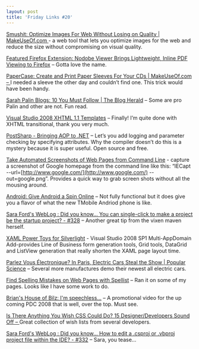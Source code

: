 ```yaml
---
layout: post  
title: 'Friday Links #20'
---
```

[Smushit: Optimize Images For Web Without Losing on Quality | MakeUseOf.com ](http://www.makeuseof.com/dir/smushit-optimize-image-size-loosing-visual-quality/)- a web tool that lets you optimize images for the web and reduce the size without compromising on visual quality.

[Featured Firefox Extension: Nodobe Viewer Brings Lightweight, Inline PDF Viewing to Firefox](http://lifehacker.com/5061148/nodobe-viewer-brings-lightweight-inline-pdf-viewing-to-firefox) – Gotta love the name.

[PaperCase: Create and Print Paper Sleeves For Your CDs | MakeUseOf.com – ](http://www.makeuseof.com/dir/papercase-create-print-paper-sleeves-cds/)I needed a sleeve the other day and couldn’t find one. This trick would have been handy.

[Sarah Palin Blogs: 10 You Must Follow | The Blog Herald](http://www.blogherald.com/2008/10/04/sarah-palin-blog-news/) – Some are pro Palin and other are not. Fun read.

[Visual Studio 2008 XHTML 1.1 Templates](http://www.codeplex.com/VSXHTML11Templates) – Finally! I’m quite done with XHTML transitional, thank you very much.

[PostSharp - Bringing AOP to .NET](http://www.postsharp.org/) – Let’s you add logging and parameter checking by specifying attributes. Why the compiler doesn’t do this is a mystery because it is super useful. Open source and free.

[Take Automated Screenshots of Web Pages from Command Line](http://www.labnol.org/software/automated-screenshots-of-websites-from-command-line/4786/) - capture a screenshot of Google homepage from the command line like this: “IECapt --url=[http://www.google.com/](http://www.google.com/) --out=google.png”. Provides a quick way to grab screen shots without all the mousing around.

[Android: Give Android a Spin Online](http://lifehacker.com/5059266/give-android-a-spin-online) – Not fully functional but it does give you a flavor of what the new TMobile Andriod phone is like.

[Sara Ford's WebLog : Did you know… You can single-click to make a project be the startup project? - #328](http://blogs.msdn.com/saraford/archive/2008/10/06/did-you-know-you-can-single-click-to-make-a-project-be-the-startup-project-328.aspx) – Another great tip from the vixen maven herself.

[XAML Power Toys for Silverlight](http://timheuer.com/blog/archive/2008/10/06/xaml-power-toys-for-silverlight-and-wpf.aspx) - Visual Studio 2008 SP1 Multi-AppDomain Add-provides Line of Business form generation tools, Grid tools, DataGrid and ListView generation that really shorten the XAML page layout time.

[Parlez Vous Électronique? In Paris, Electric Cars Steal the Show | Popular Science](http://www.popsci.com/cars/article/2008-10/parlez-vous-%C3%A9lectronique-paris-electric-cars-steal-show) – Several more manufactures demo their newest all electric cars.

[Find Spelling Mistakes on Web Pages with Spellist](http://www.labnol.org/internet/tools/spell-check-your-site-with-spellist/4795/) – Ran it on some of my pages. Looks like I have some work to do.

[Brian's House of Bilz: I'm speechless...](http://brian.genisio.org/2008/10/im-speechless.html) – A promotional video for the up coming PDC 2008 that is well, over the top. Must see.

[Is There Anything You Wish CSS Could Do? 15 Designer/Developers Sound Off – ](http://css-tricks.com/is-there-anything-you-wish-css-could-do-15-designerdevelopers-sound-off/)Great collection of wish lists from several developers.

[Sara Ford's WebLog : Did you know… How to edit a .csproj or .vbproj project file within the IDE? - #332](http://blogs.msdn.com/saraford/archive/2008/10/10/did-you-know-how-to-edit-a-csproj-or-vbproj-project-file-within-the-ide-332.aspx) – Sara, you tease...
